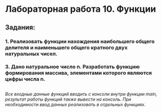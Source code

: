 # Лабораторная работа 10. Функции
## Задания:
### 1.	Реализовать функции нахождения наибольшего общего делителя и наименьшего общего кратного двух натуральных чисел.
### 3.	Дано натуральное число n. Разработать функцию формирования массива, элементами которого являются цифры числа n.
##
*Все входные данные функций вводить с консоли внутри функции main, результат работы функций также вывести на консоль. При необходимости ввод данных реализовать в отдельных функциях.*
